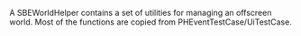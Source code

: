 A SBEWorldHelper contains a set of utilities for managing an offscreen world. Most of the functions are copied from PHEventTestCase/UiTestCase.